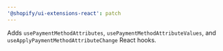```yaml
---
'@shopify/ui-extensions-react': patch
---
```


Adds `usePaymentMethodAttributes`, `usePaymentMethodAttributeValues`, and `useApplyPaymentMethodAttributeChange` React hooks.
